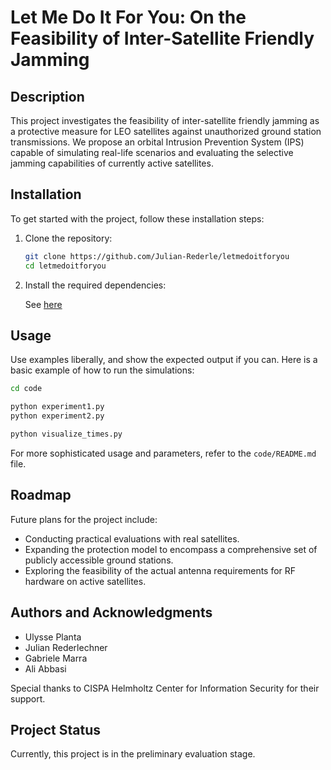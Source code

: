# Let Me Do It For You: On the Feasibility of Inter-Satellite Friendly Jamming

## Description

This project investigates the feasibility of inter-satellite friendly jamming as a protective measure for LEO satellites against unauthorized ground station transmissions. We propose an orbital Intrusion Prevention System (IPS) capable of simulating real-life scenarios and evaluating the selective jamming capabilities of currently active satellites.

## Installation

To get started with the project, follow these installation steps:

1. Clone the repository:
   ```bash
   git clone https://github.com/Julian-Rederle/letmedoitforyou
   cd letmedoitforyou
   ```

2. Install the required dependencies:

   See [here](https://help.agi.com/stkdevkit/index.htm#python/pythonGettingStarted.htm)

## Usage

Use examples liberally, and show the expected output if you can. Here is a basic example of how to run the simulations:

```bash
cd code

python experiment1.py
python experiment2.py

python visualize_times.py
```

For more sophisticated usage and parameters, refer to the `code/README.md` file.

## Roadmap

Future plans for the project include:
- Conducting practical evaluations with real satellites.
- Expanding the protection model to encompass a comprehensive set of publicly accessible ground stations.
- Exploring the feasibility of the actual antenna requirements for RF hardware on active satellites.

## Authors and Acknowledgments

- Ulysse Planta
- Julian Rederlechner
- Gabriele Marra
- Ali Abbasi

Special thanks to CISPA Helmholtz Center for Information Security for their support.

## Project Status

Currently, this project is in the preliminary evaluation stage.